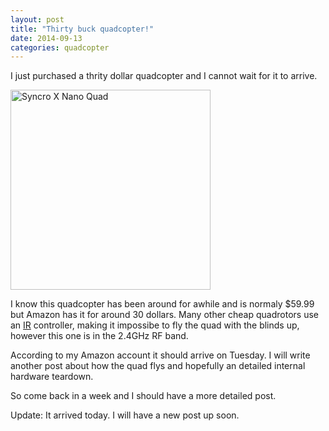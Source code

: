 ```yaml
---
layout: post
title: "Thirty buck quadcopter!"
date: 2014-09-13
categories: quadcopter
---
```


I just purchased a thrity dollar quadcopter and I cannot wait for it to arrive.

 <a
href="http://www.amazon.com/Estes-4609-Syncro-Quadcopter-White/dp/B00I8BIKXW">
<img src="http://i.imgur.com/2WiQkEL.jpg" alt="Syncro X Nano Quad" height="320"
width="320"> </a>

I know this quadcopter has been around for awhile and is normaly $59.99 but
Amazon has it for around 30 dollars.  Many other cheap quadrotors use an
[IR](http://en.wikipedia.org/wiki/Infrared) controller, making it impossibe to
fly the quad with the blinds up, however this one is in the 2.4GHz RF band. 

According to my Amazon account it should arrive on Tuesday. I will write
another post about how the quad flys and hopefully an detailed internal
hardware teardown. 
 
So come back in a week and I should have a more detailed post.

Update: It arrived today. I will have a new post up soon.
